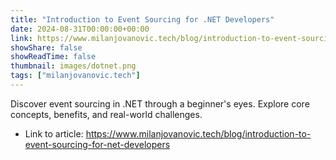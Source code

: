 ```yaml
---
title: "Introduction to Event Sourcing for .NET Developers"
date: 2024-08-31T00:00:00+00:00
link: https://www.milanjovanovic.tech/blog/introduction-to-event-sourcing-for-net-developers
showShare: false
showReadTime: false
thumbnail: images/dotnet.png
tags: ["milanjovanovic.tech"]
---
```

Discover event sourcing in .NET through a beginner's eyes. Explore core concepts, benefits, and real-world challenges.

- Link to article: https://www.milanjovanovic.tech/blog/introduction-to-event-sourcing-for-net-developers